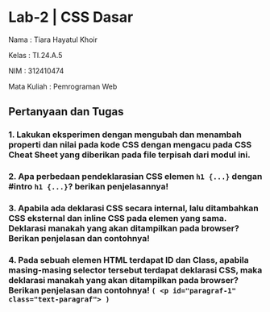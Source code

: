 # Lab-2 | CSS Dasar

Nama : Tiara Hayatul Khoir

Kelas : TI.24.A.5

NIM : 312410474

Mata Kuliah : Pemrograman Web

## Pertanyaan dan Tugas

### 1. Lakukan eksperimen dengan mengubah dan menambah properti dan nilai pada kode CSS  dengan mengacu pada CSS Cheat Sheet yang diberikan pada file terpisah dari modul ini.

### 2. Apa perbedaan pendeklarasian CSS elemen `h1 {...}` dengan #intro `h1 {...}`? berikan  penjelasannya! 

### 3. Apabila ada deklarasi CSS secara internal, lalu ditambahkan CSS eksternal dan inline CSS pada  elemen yang sama. Deklarasi manakah yang akan ditampilkan pada browser? Berikan  penjelasan dan contohnya! 

### 4. Pada sebuah elemen HTML terdapat ID dan Class, apabila masing-masing selector tersebut  terdapat deklarasi CSS, maka deklarasi manakah yang akan ditampilkan pada browser?  Berikan penjelasan dan contohnya! `( <p id="paragraf-1" class="text-paragraf"> )` 

